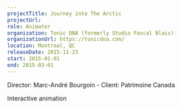 ```yaml
---
projectTitle: Journey into The Arctic
projectUrl: 
role: Animator
organization: Tonic DNA (formerly Studio Pascal Blais)
organizationUrl: https://tonicdna.com/
location: Montreal, QC
releaseDate: 2015-11-23
start: 2015-01-01
end: 2015-03-01
---
```


Director: Marc-André Bourgoin - Client: Patrimoine Canada

Interactive animation
